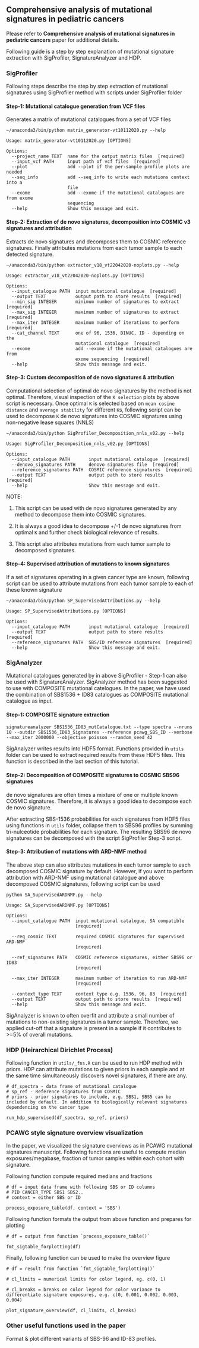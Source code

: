 
## Comprehensive analysis of mutational signatures in pediatric cancers

Please refer to **Comprehensive analysis of mutational signatures in pediatric cancers** paper for additional details.

Following guide is a step by step explanation of mutational signature extraction with SigProfiler, SignatureAnalyzer and HDP. 

### SigProfiler

Following steps describe the step by step extraction of mutational signatures using SigProfiler method with scripts under SigProfiler folder

#### Step-1: Mutational catalogue generation from VCF files

Generates a matrix of mutational catalogues from a set of VCF files

```
~/anaconda3/bin/python matrix_generator-vt10112020.py --help

Usage: matrix_generator-vt10112020.py [OPTIONS]

Options:
  --project_name TEXT  name for the output matrix files  [required]
  --input_vcf PATH     input path of vcf files  [required]
  --plot               add --plot if the per-sample profile plots are needed
  --seq_info           add --seq_info to write each mutations context into a
                       file
  --exome              add --exome if the mutational catalogues are from exome
                       sequencing
  --help               Show this message and exit.

```

#### Step-2: Extraction of de novo signatures,  decomposition into COSMIC v3 signatures and attribution

Extracts de novo signatures and decomposes them to COSMIC reference signatures. Finally attributes mutations from each tumor sample to each detected signature.

```
~/anaconda3/bin/python extractor_v18_vt22042020-noplots.py --help

Usage: extractor_v18_vt22042020-noplots.py [OPTIONS]

Options:
  --input_catalogue PATH  input mutational catalogue  [required]
  --output TEXT           output path to store results  [required]
  --min_sig INTEGER       minimum number of signatures to extract  [required]
  --max_sig INTEGER       maximum number of signatures to extract  [required]
  --max_iter INTEGER      maximum number of iterations to perform  [required]
  --cat_channel TEXT      one of 96, 1536, DINUC, ID - depending on the
                          mutational catalogue  [required]
  --exome                 add --exome if the mutational catalogues are from
                          exome sequencing  [required]
  --help                  Show this message and exit.
```

#### Step-3: Custom decomposition of de novo signatures & attribution

Computational selection of optimal de novo signatures by the method is not optimal. Therefore, visual inspection of the `K selection` plots by above script is necessary. Once optimal `K` is selected based on `mean cosine distance` and `average stability` for different `K`s, following script can be used to decompose `K` de novo signatures into COSMIC signatures using non-negative lease squares (NNLS)

```
~/anaconda3/bin/python SigProfiler_Decomposition_nnls_v02.py --help

Usage: SigProfiler_Decomposition_nnls_v02.py [OPTIONS]

Options:
  --input_catalogue PATH       input mutational catalogue  [required]
  --denovo_signatures PATH     denovo signatures file  [required]
  --reference_signatures PATH  COSMIC reference signatures  [required]
  --output TEXT                output path to store results  [required]
  --help                       Show this message and exit.
```

NOTE:


1. This script can be used with de novo signatures generated by any method to decompose them into COSMIC signatures.

2. It is always a good idea to decompose +/-1 de novo signatures from optimal `K` and further check biological relevance of results.

3. This script also attributes mutations from each tumor sample to decomposed signatures.

#### Step-4: Supervised attribution of mutations to known signatures

If a set of signatures operating in a given cancer type are known, following script can be used to attribute mutations from each tumor sample to each of these known signature

```
~/anaconda3/bin/python SP_SupervisedAttributions.py --help

Usage: SP_SupervisedAttributions.py [OPTIONS]

Options:
  --input_catalogue PATH       input mutational catalogue  [required]
  --output TEXT                output path to store results  [required]
  --reference_signatures PATH  SBS/ID reference signatures  [required]
  --help                       Show this message and exit.
```

### SigAnalyzer

Mutational catalogues generated by in above SigProfiler - Step-1 can also be used with SignatureAnalyzer. SigAnalyzer method has been suggested to use with COMPOSITE mutational catelogues. In the paper, we have used the combination of SBS1536 + ID83 catalogues as COMPOSITE mutational catalogue as input.

#### Step-1: COMPOSITE signature extraction

```
signatureanalyzer SBS1536_ID83_mutCatalogue.txt --type spectra --nruns 10 --outdir SBS1536_ID83_Signatures --reference pcawg_SBS_ID --verbose --max_iter 2000000 --objective poisson --random_seed 42
```

SigAnalyzer writes results into HDF5 format. Functions provided in `utils` folder can be used to extract required results from these HDF5 files. This function is described in the last section of this tutorial.

#### Step-2: Decomposition of COMPOSITE signatures to COSMIC SBS96 signatures

de novo signatures are often times a mixture of one or multiple known COSMIC signatures. Therefore, it is always a good idea to decompose each de novo signature.

After extracting SBS-1536 probabilities for each signatures from HDF5 files using functions in `utils` folder, collapse them to SBS96 profiles by summing tri-nulceotide probabilities for each signature. The resulting SBS96 de novo signatures can be decomposed with the script SigProfiler Step-3 script.


#### Step-3: Attribution of mutations with ARD-NMF method

The above step can also attributes mutations in each tumor sample to each decomposed COSMIC signature by default. However, if you want to perform attribution with ARD-NMF using mutational catalogue and above decomposed COSMIC signatures, following script can be used

```
python SA_SupervisedARDNMF.py --help

Usage: SA_SupervisedARDNMF.py [OPTIONS]

Options:
  --input_catalogue PATH  input mutational catalogue, SA compatible
                          [required]

  --req_cosmic TEXT       required COSMIC signatures for supervised ARD-NMF
                          [required]

  --ref_signatures PATH   COSMIC reference signatures, either SBS96 or ID83
                          [required]

  --max_iter INTEGER      maximum number of iteration to run ARD-NMF
                          [required]

  --context_type TEXT     context type e.g. 1536, 96, 83  [required]
  --output TEXT           output path to store results  [required]
  --help                  Show this message and exit.
```

SigAnalyzer is known to often overfit and attribute a small number of mutations to non-existing signatures in a tumor sample. Therefore, we applied cut-off that a signature is present in a sample if it contributes to >=5% of overall mutations.

### HDP (Heirarchical Dirichlet Process)

Following function in `utils/_fns.R` can be used to run HDP method with priors. HDP can attribute mutations to given priors in each sample and at the same time simultaneously discovers novel signatures, if there are any.

```
# df_spectra - data frame of mutational catalogue
# sp_ref - Reference signatures from COSMIC
# priors - prior signatures to include, e.g. SBS1, SBS5 can be included by default. In addition to biologically relevant signatures dependencing on the cancer type

run_hdp_supervised(df_spectra, sp_ref, priors)
```

### PCAWG style signature overview visualization

In the paper, we visualized the signature overviews as in PCAWG mutational signatures manuscript. Following functions are useful to compute median exposures/megabase, fraction of tumor samples within each cohort with signature.


Following function compute required medians and fractions
```
# df = input data frame with following SBS or ID columns
# PID CANCER_TYPE SBS1 SBS2..
# context = either SBS or ID

process_exposure_table(df, context = 'SBS')

```

Following function formats the output from above function and prepares for plotting

```
# df = output from function `process_exposure_table()`

fmt_sigtable_forplotting(df)
```

Finally, following function can be used to make the overview figure

```
# df = result from function `fmt_sigtable_forplotting()`

# cl_limits = numerical limits for color legend, eg. c(0, 1)

# cl_breaks = breaks on color legend for color variance to differentiate signature exposures, e.g. c(0, 0.001, 0.002, 0.003, 0.004)

plot_signature_overview(df, cl_limits, cl_breaks)
```

### Other useful functions used in the paper

Format & plot different variants of SBS-96 and ID-83 profiles.


